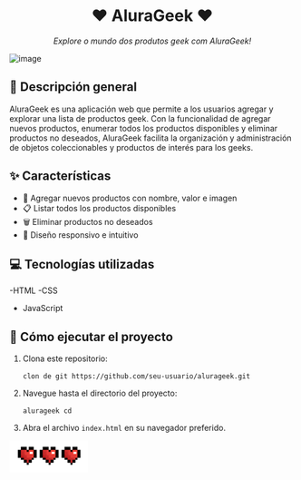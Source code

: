 <div align="center">
  <h1> ❤️ AluraGeek ❤️</h1>
  <p><em>Explore o mundo dos produtos geek com AluraGeek!</em></p>
</div>

![image](https://github.com/pamyszz/alura-geek/assets/153380356/9b421ce3-e54d-422f-83ff-8a448e932bab)

## 🌟 Descripción general
AluraGeek es una aplicación web que permite a los usuarios agregar y explorar una lista de productos geek. Con la funcionalidad de agregar nuevos productos, enumerar todos los productos disponibles y eliminar productos no deseados, AluraGeek facilita la organización y administración de objetos coleccionables y productos de interés para los geeks.

## ✨ Características
- 📝 Agregar nuevos productos con nombre, valor e imagen
- 📋 Listar todos los productos disponibles
- 🗑️ Eliminar productos no deseados
- 🎨 Diseño responsivo e intuitivo

## 💻 Tecnologías utilizadas
-HTML
-CSS
- JavaScript

## 📖 Cómo ejecutar el proyecto
1. Clona este repositorio:
    ```golpecito
    clon de git https://github.com/seu-usuario/alurageek.git
    ```
2. Navegue hasta el directorio del proyecto:
    ```golpecito
    alurageek cd
    ```
3. Abra el archivo `index.html` en su navegador preferido.


<div align="centro">
  <img src="./assets/coracao.png" alt="Logotipo de AluraGeek">
</div>